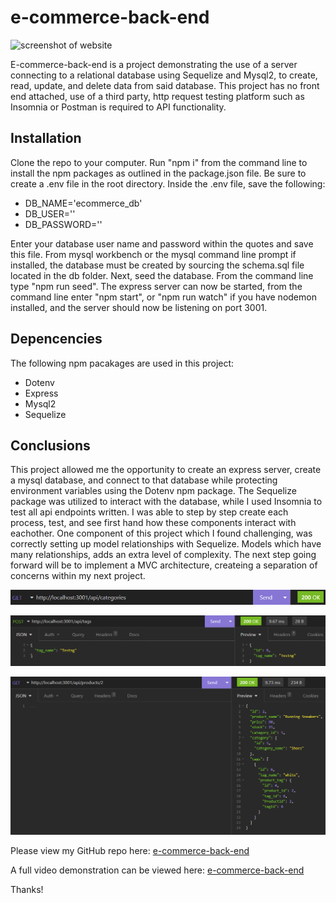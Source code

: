 # e-commerce-back-end

![screenshot of website](./assets/images/Screengrab.gif)

E-commerce-back-end is a project demonstrating the use of a server connecting to a relational database using Sequelize and Mysql2, to create, read, update, and delete data from said database.  This project has no front end attached, use of a third party, http request testing platform such as Insomnia or Postman is required to API functionality.  

## Installation

Clone the repo to your computer.  Run "npm i" from the command line to install the npm packages as outlined in the package.json file.  Be sure to create a .env file in the root directory.  Inside the .env file, save the following:

* DB_NAME='ecommerce_db'
* DB_USER=''
* DB_PASSWORD=''

Enter your database user name and password within the quotes and save this file.  From mysql workbench or the mysql command line prompt if installed, the database must be created by sourcing the schema.sql file located in the db folder.  Next, seed the database.  From the command line type "npm run seed".  The express server can now be started, from the command line enter "npm start", or "npm run watch" if you have nodemon installed, and the server should now be listening on port 3001.

## Depencencies

The following npm pacakages are used in this project:

* Dotenv
* Express
* Mysql2
* Sequelize

## Conclusions

This project allowed me the opportunity to create an express server, create a mysql database, and connect to that database while protecting environment variables using the Dotenv npm package.  The Sequelize package was utilized to interact with the database, while I used Insomnia to test all api endpoints written.  I was able to step by step create each process, test, and see first hand how these components interact with eachother.  One component of this project which I found challenging, was correctly setting up model relationships with Sequelize.  Models which have many relationships, adds an extra level of complexity.  The next step going forward will be to implement a MVC architecture, createing a separation of concerns within my next project.

![screenshot of Insomnia testing](./assets/images/Screenshot1.png)

![screenshot of Insomnia testing](./assets/images/Screenshot2.png)

![screenshot of Insomnia testing](./assets/images/Screenshot3.png)

Please view my GitHub repo here:
 [e-commerce-back-end](https://github.com/ObviousEcho/e-commerce-back-end)

 A full video demonstration can be viewed here:
 [e-commerce-back-end](https://drive.google.com/file/d/1iM-61Zd79NlBJK9emDDuvF7zROI2a6bH/view)

 Thanks!
